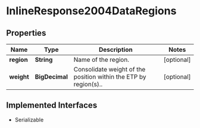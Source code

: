 

# InlineResponse2004DataRegions


## Properties

Name | Type | Description | Notes
------------ | ------------- | ------------- | -------------
**region** | **String** | Name of the region. |  [optional]
**weight** | **BigDecimal** | Consolidate weight of the position within the ETP by region(s).. |  [optional]


## Implemented Interfaces

* Serializable


